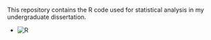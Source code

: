 This repository contains the R code used for statistical analysis in my undergraduate dissertation.
- ![R](https://img.shields.io/badge/-R-276DC3?style=flat&logo=r&logoColor=white)
